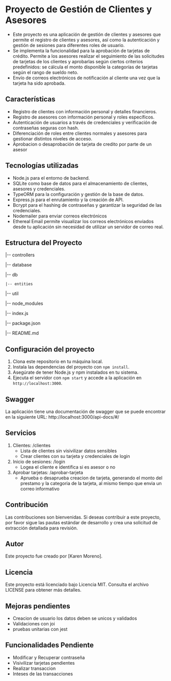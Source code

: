 # Proyecto de Gestión de Clientes y Asesores

- Este proyecto es una aplicación de gestión de clientes y asesores que permite el registro de clientes y asesores, así como la autenticación y gestión de sesiones para diferentes roles de usuario.
- Se implementa la funcionalidad para la aprobación de tarjetas de crédito. Permite a los asesores realizar el seguimiento de las solicitudes de tarjetas de los clientes y aprobarlas según ciertos criterios predefinidos: se cálcula el monto disponible la categorías de tarjetas según el rango de sueldo neto.
- Envío de correos electrónicos de notificación al cliente una vez que la tarjeta ha sido aprobada.


## Características

- Registro de clientes con información personal y detalles financieros.
- Registro de asesores con información personal y roles específicos.
- Autenticación de usuarios a través de credenciales y verificación de contraseñas seguras con hash.
- Diferenciación de roles entre clientes normales y asesores para gestionar distintos niveles de acceso.
- Aprobacion o desaprobación de tarjeta de credito por parte de un asesor

## Tecnologías utilizadas

- Node.js para el entorno de backend.
- SQLite como base de datos para el almacenamiento de clientes, asesores y credenciales.
- TypeORM para la configuración y gestión de la base de datos.
- Express.js para el enrutamiento y la creación de API.
- Bcrypt para el hashing de contraseñas y garantizar la seguridad de las credenciales.
- Nodemailer para enviar correos electrónicos
- Ethereal Email permite visualizar los correos electrónicos enviados desde tu aplicación sin necesidad de utilizar un servidor de correo real.

## Estructura del Proyecto

|-- controllers

|-- database

|-- db

    |-- entities

|-- util

|-- node_modules

|-- index.js

|-- package.json

|-- README.md


## Configuración del proyecto

1. Clona este repositorio en tu máquina local.
2. Instala las dependencias del proyecto con `npm install`.
3. Asegúrate de tener Node.js y npm instalados en tu sistema.
4. Ejecuta el servidor con `npm start` y accede a la aplicación en `http://localhost:3000`.


## Swagger

La aplicación tiene una documentación de swagger que se puede encontrar en la siguiente URL: http://localhost:3000/api-docs/#/

## Servicios 
1. Clientes: /clientes
    - Lista de clientes sin visivilizar datos sensibles
    - Crear clientes con su tarjeta y credenciales de login
2. Inicio de sesiones: /login
    - Logea el cliente e identifica si es asesor o no
3. Aprobar tarjetas: /aprobar-tarjeta
    - Aprueba o desaprueba creacion de tarjeta, generando el monto del prestamo y la categoria de la tarjeta, al mismo tiempo que envia un correo informativo

## Contribución

Las contribuciones son bienvenidas. Si deseas contribuir a este proyecto, por favor sigue las pautas estándar de desarrollo y crea una solicitud de extracción detallada para revisión.

## Autor

Este proyecto fue creado por [Karen Moreno].

## Licencia

Este proyecto está licenciado bajo Licencia MIT. Consulta el archivo LICENSE para obtener más detalles.


## Mejoras pendientes
- Creacion de usuario los datos deben se unicos y validados
- Validaciones con joi
- pruebas unitarias con jest

## Funcionalidades Pendiente
- Modificar y Recuperar contraseña
- Visivilizar tarjetas pendientes
- Realizar transaccion
- Inteses de las transacciones